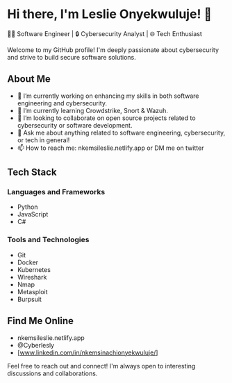 # Hi there, I'm Leslie Onyekwuluje! 👋

👨‍💻 Software Engineer | 🔒 Cybersecurity Analyst | 🌐 Tech Enthusiast

Welcome to my GitHub profile! I'm deeply passionate about cybersecurity and strive to build secure software solutions.
## About Me

- 🔭 I’m currently working on enhancing my skills in both software engineering and cybersecurity.
- 🌱 I’m currently learning Crowdstrike, Snort & Wazuh.
- 👯 I’m looking to collaborate on open source projects related to cybersecurity or software development.
- 💬 Ask me about anything related to software engineering, cybersecurity, or tech in general!
- 📫 How to reach me: nkemsileslie.netlify.app or DM me on twitter

## Tech Stack

### Languages and Frameworks

- Python
- JavaScript
- C#

### Tools and Technologies

- Git
- Docker
- Kubernetes
- Wireshark
- Nmap
- Metasploit
- Burpsuit

## Find Me Online

- nkemsileslie.netlify.app
- @Cyberlesly
- [www.linkedin.com/in/nkemsinachionyekwuluje/]

Feel free to reach out and connect! I'm always open to interesting discussions and collaborations.
<!---
nkemsileslie/nkemsileslie is a ✨ special ✨ repository because its `README.md` (this file) appears on your GitHub profile.
You can click the Preview link to take a look at your changes.
--->
